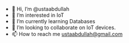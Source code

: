 - 👋 Hi, I’m @ustaabdullah
- 👀 I’m interested in IoT
- 🌱 I’m currently learning Databases
- 💞️ I’m looking to collaborate on IoT devices.
- 📫 How to reach me ustaabdullah@gmail.com 

<!---
ustaabdullah/ustaabdullah is a ✨ special ✨ repository because its `README.md` (this file) appears on your GitHub profile.
You can click the Preview link to take a look at your changes.
--->
